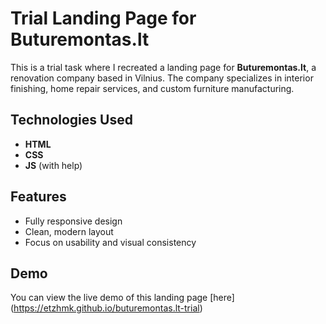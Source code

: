 # Trial Landing Page for Buturemontas.lt

This is a trial task where I recreated a landing page for **Buturemontas.lt**, a renovation company based in Vilnius. The company specializes in interior finishing, home repair services, and custom furniture manufacturing.

## Technologies Used

- **HTML**
- **CSS**
- **JS** (with help)

## Features

- Fully responsive design
- Clean, modern layout
- Focus on usability and visual consistency

## Demo

You can view the live demo of this landing page [here] (https://etzhmk.github.io/buturemontas.lt-trial)
